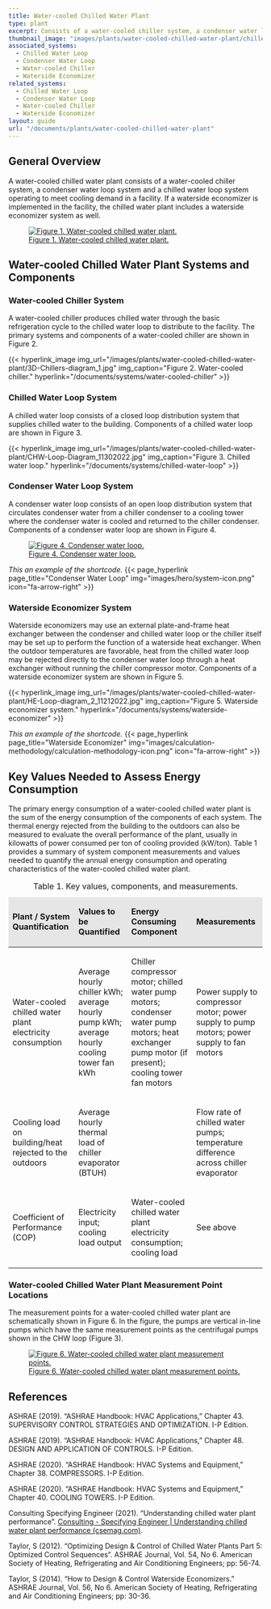 ```yaml
---
title: Water-cooled Chilled Water Plant
type: plant
excerpt: Consists of a water-cooled chiller system, a condenser water loop system and a chilled water loop system operating to meet cooling demand in a facility.
thumbnail_image: "images/plants/water-cooled-chilled-water-plant/chilled-water-plant-overview.jpeg"
associated_systems:
  - Chilled Water Loop
  - Condenser Water Loop
  - Water-cooled Chiller
  - Waterside Economizer
related_systems:
  - Chilled Water Loop
  - Condenser Water Loop
  - Water-cooled Chiller
  - Waterside Economizer
layout: guide
url: "/documents/plants/water-cooled-chilled-water-plant"
---
```


## General Overview

A water-cooled chilled water plant consists of a water-cooled chiller system, a condenser water loop system and a chilled water loop system operating to meet cooling demand in a facility. If a waterside economizer is implemented in the facility, the chilled water plant includes a waterside economizer system as well.

<a href="/images/plants/water-cooled-chilled-water-plant/3D-Chiller-Plant-Diagram.jpg">
    <figure class="figure mb-4 mt-3">
        <img src="/images/plants/water-cooled-chilled-water-plant/3D-Chiller-Plant-Diagram.jpg" class="figure-img img-fluid rounded" alt="Figure 1. Water-cooled chilled water plant.">
        <figcaption class="figure-caption text-left">Figure 1. Water-cooled chilled water plant.</figcaption>
    </figure>
</a>

## Water-cooled Chilled Water Plant Systems and Components

### Water-cooled Chiller System

A water-cooled chiller produces chilled water through the basic refrigeration cycle to the chilled water loop to distribute to the facility. The primary systems and components of a water-cooled chiller are shown in Figure 2.

{{< hyperlink_image img_url="/images/plants/water-cooled-chilled-water-plant/3D-Chillers-diagram_1.jpg" img_caption="Figure 2. Water-cooled chiller." hyperlink="/documents/systems/water-cooled-chiller" >}}

<!-- <a href="/images/plants/water-cooled-chilled-water-plant/3D-Chillers-diagram_1.jpg">
    <figure class="figure mb-4 mt-3">
        <img src="/images/plants/water-cooled-chilled-water-plant/3D-Chillers-diagram_1.jpg" class="figure-img img-fluid rounded" alt="Figure 2. Water-cooled chiller.">
        <figcaption class="figure-caption text-left">Figure 2. Water-cooled chiller.</figcaption>
    </figure>
</a> -->

### Chilled Water Loop System

A chilled water loop consists of a closed loop distribution system that supplies chilled water to the building. Components of a chilled water loop are shown in Figure 3.

{{< hyperlink_image img_url="/images/plants/water-cooled-chilled-water-plant/CHW-Loop-Diagram_11302022.jpg" img_caption="Figure 3. Chilled water loop." hyperlink="/documents/systems/chilled-water-loop" >}}

<!-- <a href="/images/plants/water-cooled-chilled-water-plant/CHW-Loop-Diagram_11302022.jpg">
    <figure class="figure mb-4 mt-3">
        <img src="/images/plants/water-cooled-chilled-water-plant/CHW-Loop-Diagram_11302022.jpg" class="figure-img img-fluid rounded" alt="Figure 3. Chilled water loop.">
        <figcaption class="figure-caption text-left">Figure 3. Chilled water loop.</figcaption>
    </figure>
</a> -->

### Condenser Water Loop System

A condenser water loop consists of an open loop distribution system that circulates condenser water from a chiller condenser to a cooling tower where the condenser water is cooled and returned to the chiller condenser. Components of a condenser water loop are shown in Figure 4.

<!-- Image that links to a page -->
<!-- {{< hyperlink_image img_url="/images/plants/water-cooled-chilled-water-plant/CW-Loop-Diagram_11292022.jpg" img_caption="Figure 4. Condenser water loop." hyperlink="/documents/systems/condenser-water-loop" >}} -->

<a href="/images/plants/water-cooled-chilled-water-plant/CW-Loop-Diagram_11292022.jpg">
    <figure class="figure">
        <img src="/images/plants/water-cooled-chilled-water-plant/CW-Loop-Diagram_11292022.jpg" class="figure-img img-fluid rounded" alt="Figure 4. Condenser water loop.">
        <figcaption class="figure-caption text-left">Figure 4. Condenser water loop.</figcaption>
    </figure>
</a>

_This an example of the shortcode._
{{< page_hyperlink page_title="Condenser Water Loop" img="images/hero/system-icon.png" icon="fa-arrow-right" >}}

### Waterside Economizer System

Waterside economizers may use an external plate-and-frame heat exchanger between the condenser and chilled water loop or the chiller itself may be set up to perform the function of a waterside heat exchanger. When the outdoor temperatures are favorable, heat from the chilled water loop may be rejected directly to the condenser water loop through a heat exchanger without running the chiller compressor motor. Components of a waterside economizer system are shown in Figure 5.

{{< hyperlink_image img_url="/images/plants/water-cooled-chilled-water-plant/HE-Loop-diagram_2_11212022.jpg" img_caption="Figure 5. Waterside economizer system." hyperlink="/documents/systems/waterside-economizer" >}}

<!-- <a href="/images/plants/water-cooled-chilled-water-plant/HE-Loop-diagram_2_11212022.jpg">
    <figure class="figure">
        <img src="/images/plants/water-cooled-chilled-water-plant/HE-Loop-diagram_2_11212022.jpg" class="figure-img img-fluid rounded" alt="Figure 5. Waterside economizer system.">
        <figcaption class="figure-caption text-left">Figure 5. Waterside economizer system.</figcaption>
    </figure>
</a> -->

_This an example of the shortcode._
{{< page_hyperlink page_title="Waterside Economizer" img="images/calculation-methodology/calculation-methodology-icon.png" icon="fa-arrow-right" >}}

## Key Values Needed to Assess Energy Consumption

The primary energy consumption of a water-cooled chilled water plant is the sum of the energy consumption of the components of each system. The thermal energy rejected from the building to the outdoors can also be measured to evaluate the overall performance of the plant, usually in kilowatts of power consumed per ton of cooling provided (kW/ton). Table 1 provides a summary of system component measurements and values needed to quantify the annual energy consumption and operating characteristics of the water-cooled chilled water plant.

<table>
    <caption>Table 1. Key values, components, and measurements.</caption>
    <thead>
        <tr>
            <td bgcolor="#e7e6e6">
                <p><strong>Plant / System Quantification</strong></p>
            </td>
            <td bgcolor="#e7e6e6">
                <p><strong>Values to be Quantified</strong></p>
            </td>
            <td bgcolor="#e7e6e6">
                <p><strong>Energy Consuming Component</strong></p>
            </td>
            <td bgcolor="#e7e6e6">
                <p><strong>Measurements</strong></p>
            </td>
        </tr>
    <tbody>
        <tr>
            <td>
                <p>Water-cooled chilled water plant electricity consumption</p>
            </td>
            <td>
                <p>Average hourly chiller kWh; average hourly pump kWh; average hourly cooling tower fan kWh</p>
            </td>
            <td>
                <p>Chiller compressor motor; chilled water pump motors; condenser water pump motors; heat exchanger pump motor (if present); cooling tower fan motors&nbsp;</p>
            </td>
            <td>
                <p>Power supply to compressor motor; power supply to pump motors; power supply to fan motors</p>
            </td>
        </tr>
        <tr>
            <td>
                <p>Cooling load on building/heat rejected to the outdoors</p>
            </td>
            <td>
                <p>Average hourly thermal load of chiller evaporator (BTUH)</p>
            </td>
            <td>
            </td>
            <td>
                <p>Flow rate of chilled water pumps; temperature difference across chiller evaporator</p>
            </td>
        </tr>
        <tr>
            <td>
                <p>Coefficient of Performance (COP)</p>
            </td>
            <td>
                <p>Electricity input; cooling load output</p>
            </td>
            <td>
                <p>Water-cooled chilled water plant electricity consumption; cooling load</p>
            </td>
            <td>
                <p>See above</p>
            </td>
        </tr>
    </tbody>
</table>

### Water-cooled Chilled Water Plant Measurement Point Locations

The measurement points for a water-cooled chilled water plant are schematically shown in Figure 6. In the figure, the pumps are vertical in-line pumps which have the same measurement points as the centrifugal pumps shown in the CHW loop (Figure 3).

<a href="/images/plants/water-cooled-chilled-water-plant/WCC-Chiller-system-diagram-economizer-2ndary-pump-Final-06132023.jpg">
    <figure class="figure">
        <img src="/images/plants/water-cooled-chilled-water-plant/WCC-Chiller-system-diagram-economizer-2ndary-pump-Final-06132023.jpg" class="figure-img img-fluid rounded" alt="Figure 6. Water-cooled chilled water plant measurement points.">
        <figcaption class="figure-caption text-left">Figure 6. Water-cooled chilled water plant measurement points.</figcaption>
    </figure>
</a>

## References

ASHRAE (2019). “ASHRAE Handbook: HVAC Applications,” Chapter 43. SUPERVISORY CONTROL STRATEGIES AND OPTIMIZATION. I-P Edition.

ASHRAE (2019). “ASHRAE Handbook: HVAC Applications,” Chapter 48. DESIGN AND APPLICATION OF CONTROLS. I-P Edition.

ASHRAE (2020). “ASHRAE Handbook: HVAC Systems and Equipment,” Chapter 38. COMPRESSORS. I-P Edition. 

ASHRAE (2020). “ASHRAE Handbook: HVAC Systems and Equipment,” Chapter 40. COOLING TOWERS. I-P Edition.

Consulting Specifying Engineer (2021). “Understanding chilled water plant performance”. [Consulting - Specifying Engineer | Understanding chilled water plant performance (csemag.com)](https://www.csemag.com/articles/understanding-chilled-water-plant-performance/?oly_enc_id=2793H1310167C4G).

Taylor, S (2012). “Optimizing Design & Control of Chilled Water Plants Part 5: Optimized Control Sequences”. ASHRAE Journal, Vol. 54, No 6. American Society of Heating, Refrigerating and Air Conditioning Engineers; pp: 56-74. 

Taylor, S (2014). “How to Design & Control Waterside Economizers.” ASHRAE Journal, Vol. 56, No 6. American Society of Heating, Refrigerating and Air Conditioning Engineers; pp: 30-36. 